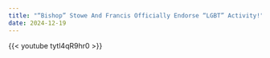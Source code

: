 ```yaml
---
title: "“Bishop” Stowe And Francis Officially Endorse “LGBT” Activity!"
date: 2024-12-19
---
```


{{< youtube tytl4qR9hr0 >}}
